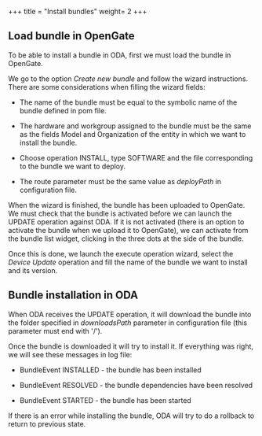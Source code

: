 +++
title = "Install bundles"
weight= 2
+++


## Load bundle in OpenGate

To be able to install a bundle in ODA, first we must load the bundle in OpenGate.

We go to the option *Create new bundle* and follow the wizard instructions. There are some considerations when filling the wizard fields:

* The name of the bundle must be equal to the symbolic name of the bundle defined in pom file.

* The hardware and workgroup assigned to the bundle must be the same as the fields Model and Organization of the entity in which we want to install the bundle.

* Choose operation INSTALL, type SOFTWARE and the file corresponding to the bundle we want to deploy.

* The route parameter must be the same value as *deployPath* in configuration file.

When the wizard is finished, the bundle has been uploaded to OpenGate. We must check that the bundle is activated before we can launch the UPDATE operation against ODA. If it is not activated (there is an option to activate the bundle when we upload it to OpenGate), we can activate from the bundle list widget, clicking in the three dots at the side of the bundle.

Once this is done, we launch the execute operation wizard, select the *Device Update* operation and fill the name of the bundle we want to install and its version.

## Bundle installation in ODA

When ODA receives the UPDATE operation, it will download the bundle into the folder specified in *downloadsPath* parameter in configuration file (this parameter must end with '/').

Once the bundle is downloaded it will try to install it. If everything was right, we will see these messages in log file:

* BundleEvent INSTALLED - the bundle has been installed

* BundleEvent RESOLVED - the bundle dependencies have been resolved

* BundleEvent STARTED - the bundle has been started

If there is an error while installing the bundle, ODA will try to do a rollback to return to previous state.
